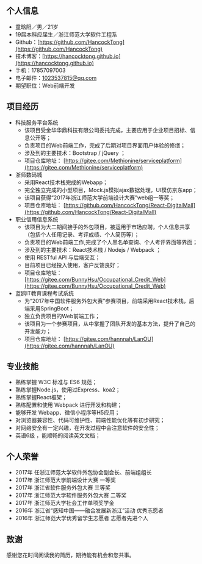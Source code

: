 ## 个人信息

- 童晗阳／男／21岁
- 19届本科应届生／浙江师范大学软件工程系
- Github：[https://github.com/HancockTong](https://github.com/HancockTong)
- 技术博客：[https://hancocktong.github.io](https://hancocktong.github.io)
- 手机：17857097003
- 电子邮件：1023537815@qq.com
- 期望职位：Web前端开发



## 项目经历

- 科技服务平台系统
  - 该项目受金华华鼎科技有限公司委托完成，主要应用于企业项目招标、信息公开等； 
  - 负责项目的Web前端工作，完成了后期对项目界面用户体验的修缮；
  - 涉及到的主要技术：Bootstrap / jQuery ；
  - 项目仓库地址：
    [https://gitee.com/Methionine/serviceplatform](https://gitee.com/Methionine/serviceplatform)
- 浙师数码城
  - 采用React技术栈完成的Webapp；
  - 完全独立完成的小型项目，Mock.js模拟ajax数据处理，UI模仿京东app；
  - 该项目获得“2017年浙江师范大学前端设计大赛”web组一等奖；
  - 项目仓库地址：
    [https://github.com/HancockTong/React-DigitalMall](https://github.com/HancockTong/React-DigitalMall)
- 职业信用信息系统
  - 该项目为大二期间接手的外包项目，被运用于市场应聘，个人信息共享（包括个人任用记录、考评成绩、个人简历等）；
  - 负责项目的Web前端工作,完成了个人黑名单查询、个人考评界面等界面；
  - 涉及到的主要技术：React技术栈 / Nodejs / Webpack ；
  - 使用 RESTful API 与后端交互；
  - 目前项目已经投入使用，客户反馈良好；
  - 项目仓库地址：
    [https://gitee.com/BunnyHsu/Occupational_Credit_Web](https://gitee.com/BunnyHsu/Occupational_Credit_Web)
- 蓝鸥IT教育课程考试系统
  - 为“2017年中国软件服务外包大赛”参赛项目，前端采用React技术栈，后端采用SpringBoot；
  - 独立负责项目的Web前端工作；
  - 该项目为一个参赛项目，从中掌握了团队开发的基本方法，提升了自己的开发能力；
  - 项目仓库地址：
    [https://gitee.com/hannnah/LanOU](https://gitee.com/hannnah/LanOU)


## 专业技能

- 熟练掌握 W3C 标准与 ES6 规范；
- 熟练掌握Node.js，使用过Express、koa2； 
- 熟练掌握React框架； 
- 熟练配置和使用 Webpack 进行开发和构建； 
- 能够开发 Webapp、微信小程序等H5应用；
- 对浏览器兼容性、代码可维护性、前端性能优化等有初步研究； 
- 对网络安全有一定兴趣，在开发过程中会注意软件的安全性；
- 英语6级 ，能顺畅的阅读英文文档；

## 个人荣誉

- 2017年 任浙江师范大学软件外包协会副会长、前端组组长
- 2017年 浙江师范大学前端设计大赛  一等奖
- 2017年 浙江省软件服务外包大赛  三等奖 
- 2017年 浙江师范大学软件服务外包大赛 二等奖 
- 2017年 浙江师范大学社会工作单项奖学金 
- 2016年 浙江省“感知中国——融合发展新浙江”活动 优秀志愿者 
- 2016年 浙江师范大学优秀留学生志愿者 志愿者先进个人

## 致谢

感谢您花时间阅读我的简历，期待能有机会和您共事。